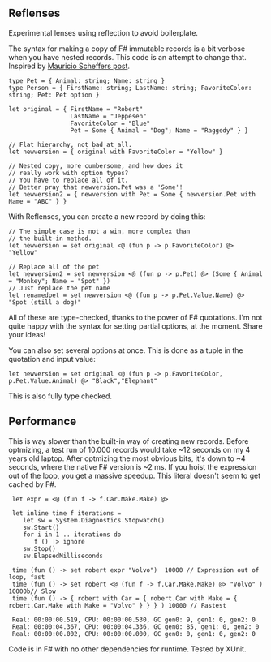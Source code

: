 Reflenses
-----------

Experimental lenses using reflection to avoid boilerplate. 


The syntax for making a copy of F# immutable records is a bit verbose when 
you have nested records. This code is an attempt to change that. 
Inspired by [Mauricio Scheffers post][mausch].

    type Pet = { Animal: string; Name: string }
    type Person = { FirstName: string; LastName: string; FavoriteColor: string; Pet: Pet option }

    let original = { FirstName = "Robert" 
                     LastName = "Jeppesen" 
                     FavoriteColor = "Blue"
                     Pet = Some { Animal = "Dog"; Name = "Raggedy" } }

    // Flat hierarchy, not bad at all.
    let newversion = { original with FavoriteColor = "Yellow" }

    // Nested copy, more cumbersome, and how does it 
    // really work with option types?
    // You have to replace all of it. 
    // Better pray that newversion.Pet was a 'Some'!
    let newversion2 = { newversion with Pet = Some { newversion.Pet with Name = "ABC" } }

With Reflenses, you can create a new record by doing this: 

    // The simple case is not a win, more complex than 
    // the built-in method. 
    let newversion = set original <@ (fun p -> p.FavoriteColor) @> "Yellow"
 
    // Replace all of the pet
    let newversion2 = set newversion <@ (fun p -> p.Pet) @> (Some { Animal = "Monkey"; Name = "Spot" })
    // Just replace the pet name
    let renamedpet = set newversion <@ (fun p -> p.Pet.Value.Name) @> "Spot (still a dog)"

All of these are type-checked, thanks to the power of F# quotations. 
I'm not quite happy with the syntax for setting partial options,
at the moment. Share your ideas!

You can also set several options at once. This is done as a tuple
in the quotation and input value:

    let newversion = set original <@ (fun p -> p.FavoriteColor, p.Pet.Value.Animal) @> "Black","Elephant"

This is also fully type checked. 

## Performance

This is way slower than the built-in way of creating new records. 
Before optmizing, a test run of 10.000 records would take ~12 seconds
on my 4 years old laptop. After optmizing the most obvious bits, 
it's down to ~4 seconds, where the native F# version is ~2 ms.
If you hoist the expression out of the loop, you get a massive speedup. This literal doesn't seem to 
get cached by F#. 

     let expr = <@ (fun f -> f.Car.Make.Make) @>
     
     let inline time f iterations = 
        let sw = System.Diagnostics.Stopwatch()
        sw.Start()
        for i in 1 .. iterations do
           f () |> ignore
        sw.Stop()
        sw.ElapsedMilliseconds
     
     time (fun () -> set robert expr "Volvo")  10000 // Expression out of loop, fast
     time (fun () -> set robert <@ (fun f -> f.Car.Make.Make) @> "Volvo" ) 10000b// Slow
     time (fun () -> { robert with Car = { robert.Car with Make = { robert.Car.Make with Make = "Volvo" } } } ) 10000 // Fastest
     
     Real: 00:00:00.519, CPU: 00:00:00.530, GC gen0: 9, gen1: 0, gen2: 0
     Real: 00:00:04.367, CPU: 00:00:04.336, GC gen0: 85, gen1: 0, gen2: 0
     Real: 00:00:00.002, CPU: 00:00:00.000, GC gen0: 0, gen1: 0, gen2: 0

Code is in F# with no other dependencies for runtime. Tested by XUnit.

[mausch]: http://bugsquash.blogspot.se/2011/11/lenses-in-f.html

